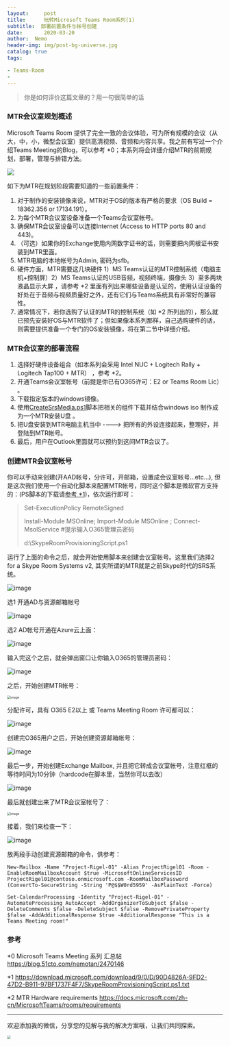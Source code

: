 ```yaml
---
layout:     post
title:      玩转Microsoft Teams Room系列(1)
subtitle:  部署前置条件与帐号创建
date:       2020-03-20
author:  Nemo
header-img: img/post-bg-universe.jpg
catalog: true
tags:

- Teams-Room
- 
---
```


> 你是如何评价这篇文章的？用一句很简单的话

### MTR会议室规划概述

Microsoft Teams Room 提供了完全一致的会议体验，可为所有规模的会议（从大，中，小，微型会议室）提供高清视频、音频和内容共享。我之前有写过一个介绍Teams Meeting的Blog，可以参考 *0；本系列将会详细介绍MTR的前期规划，部署，管理与排错方法。

![](https://cdn.jsdelivr.net/gh/tangx007/tangx007.github.io/img/p33389e15565a25eb3fe8ec36fac791978a7.png)

如下为MTR在规划阶段需要知道的一些前置条件：

1. 对于制作的安装镜像来说，MTR对于OS的版本有严格的要求（OS Build = 18362.356 or 17134.191）。
2. 为每个MTR会议室设备准备一个Teams会议室帐号。
3. 确保MTR会议室设备可以连接Internet (Access to HTTP ports 80 and 443)。
4. （可选）如果你的Exchange使用内网数字证书的话，则需要把内网根证书安装到MTR里面。
5. MTR电脑的本地帐号为Admin, 密码为sfb。
6. 硬件方面，MTR需要这几块硬件 1）MS Teams认证的MTR控制系统（电脑主机+控制屏）2）MS Teams认证的USB音频，视频终端，摄像头 3）至多两块液晶显示大屏 ，请参考 *2 里面有列出来哪些设备是认证的，使用认证设备的好处在于音频与视频质量好之外，还有它们与Teams系统具有非常好的兼容性。
7. 通常情况下，若你选购了认证的MTR的控制系统（如 *2 所列出的），那么就已预先安装好OS与MTR软件了；但如果像本系列那样，自己选购硬件的话，则需要提供准备一个专门的OS安装镜像，将在第二节中详细介绍。

### MTR会议室的部署流程

1. 选择好硬件设备组合（如本系列会采用 Intel NUC + Logitech Rally + Logitech Tap100 + MTR） ，参考 *2。
2. 开通Teams会议室帐号（前提是你已有O365许可：E2 or Teams Room Lic） 。
3. 下载指定版本的windows镜像。
4. 使用[CreateSrsMedia.ps1](https://go.microsoft.com/fwlink/?linkid=867842)脚本把相关的组件下载并结合windows iso 制作成为一个MTR安装U盘 。
5. 把U盘安装到MTR电脑主机当中 ----> 把所有的外设连接起来，整理好，并登陆到MTR帐号。
6. 最后，用户在Outlook里面就可以预约到这间MTR会议了。

### 创建MTR会议室帐号

你可以手动来创建(开AAD帐号，分许可，开邮箱，设置成会议室帐号…etc…), 但是这次我们使用一个自动化脚本来配置MTR帐号，同时这个脚本是微软官方支持的：(PS脚本的下载请[参考 *1](https://go.microsoft.com/fwlink/?linkid=870105))，依次运行即可：

> Set-ExecutionPolicy RemoteSigned
>
> Install-Module MSOnline; Import-Module MSOnline ; Connect-MsolService #提示输入O365管理员密码
>
> d:\SkypeRoomProvisioningScript.ps1 

运行了上面的命令之后，就会开始使用脚本来创建会议室帐号。这里我们选择2 for a Skype Room Systems v2, 其实所谓的MTR就是之前Skype时代的SRS系统。

![image](https://cdn.jsdelivr.net/gh/tangx007/tangx007.github.io/img/mtr1image_thumb38.png)

选1 开通AD与资源邮箱帐号

![image](https://cdn.jsdelivr.net/gh/tangx007/tangx007.github.io/img/mtr2222image_thumb37.png)

选2 AD帐号开通在Azure云上面：

![image](https://cdn.jsdelivr.net/gh/tangx007/tangx007.github.io/img/mtr33333image_thumb36.png)

输入完这个之后，就会弹出窗口让你输入O365的管理员密码：

![image](https://cdn.jsdelivr.net/gh/tangx007/tangx007.github.io/img/mtr4444image_thumb35.png)

之后，开始创建MTR帐号：

<img src="https://cdn.jsdelivr.net/gh/tangx007/tangx007.github.io/img/mtr55555image_thumb34.png" alt="image" style="zoom:50%;" />

分配许可，具有 O365 E2以上 或 Teams Meeting Room 许可都可以：

![image](https://cdn.jsdelivr.net/gh/tangx007/tangx007.github.io/img/mtr666image_thumb33.png)

创建完O365用户之后，开始创建资源邮箱帐号：

![image](https://cdn.jsdelivr.net/gh/tangx007/tangx007.github.io/img/mtr777image_thumb32.png)

最后一步，开始创建Exchange Mailbox, 并且把它转成会议室帐号，注意红框的等待时间为10分钟（hardcode在脚本里，当然你可以去改）

![image](https://cdn.jsdelivr.net/gh/tangx007/tangx007.github.io/img/mtr8888image_thumb31.png)

最后就创建出来了MTR会议室帐号了：

<img src="https://cdn.jsdelivr.net/gh/tangx007/tangx007.github.io/img/mtr9999image_thumb43.png" alt="image" style="zoom:50%;" />

接着，我们来检查一下：

![image](https://cdn.jsdelivr.net/gh/tangx007/tangx007.github.io/img/mtr101010image_thumb6.png)

放两段手动创建资源邮箱的命令，供参考：

```
New-Mailbox -Name "Project-Rigel-01" -Alias ProjectRigel01 -Room -EnableRoomMailboxAccount $true -MicrosoftOnlineServicesID ProjectRigel01@contoso.onmicrosoft.com -RoomMailboxPassword (ConvertTo-SecureString -String 'P@$$W0rd5959' -AsPlainText -Force)

Set-CalendarProcessing -Identity "Project-Rigel-01" -AutomateProcessing AutoAccept -AddOrganizerToSubject $false -DeleteComments $false -DeleteSubject $false -RemovePrivateProperty $false -AddAdditionalResponse $true -AdditionalResponse "This is a Teams Meeting room!"
```

### 参考

*0 Microsoft Teams Meeting 系列 汇总帖 https://blog.51cto.com/nemotan/2470146

*1 https://download.microsoft.com/download/9/0/D/90D4826A-9FD2-47D2-B911-97BF1737F4F7/SkypeRoomProvisioningScript.ps1.txt

*2 MTR Hardware requirements https://docs.microsoft.com/zh-cn/MicrosoftTeams/rooms/requirements

------

欢迎添加我的微信，分享您的见解与我的解决方案哦，让我们共同探索。

<img src="https://cdn.jsdelivr.net/gh/tangx007/tangx007.github.io/img/nemo-qrcode.jpg" style="zoom:50%;" />



